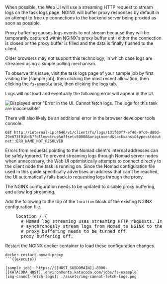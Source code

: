 When possible, the Web UI will use a streaming HTTP request to stream logs on the
task logs page. NGINX will buffer proxy responses by default in an attempt to
free up connections to the backend server being proxied as soon as possible.

Proxy buffering causes logs events to not stream because they will be
temporarily captured within NGINX's proxy buffer until either the connection is
closed or the proxy buffer is filled and the data is finally flushed
to the client.

Older browsers may not support this technology, in which case logs are streamed
using a simple polling mechanism.

To observe this issue, visit the task logs page of your sample job by first
visiting the [sample job], then clicking the most recent allocation, then
clicking the `fs-example` task, then clicking the logs tab.

Logs will not load and eventually the following error will appear in the UI.

![Displayed error "Error in the UI. Cannot fetch logs. The logs for this task are inaccessible"](./assets/img-cannot-fetch-logs.png)

There will also likely be an additional error in the browser developer tools
console.

```plaintext
GET http://internal-ip:4646/v1/client/fs/logs/131f60f7-ef46-9fc0-d80d-29e673f01bd6?follow=true&offset=50000&origin=end&task=ansi&type=stdout net::ERR_NAME_NOT_RESOLVED
```

Errors from requests pointing to the Nomad client's internal addresses can be
safely ignored. To prevent streaming logs through Nomad server nodes when
unnecessary, the Web UI optimistically attempts to connect directly to the
client node the task is running on. Since the Nomad configuration file used in
this guide specifically advertises an address that can't be reached, the UI
automatically falls back to requesting logs through the proxy.

The NGINX configuration needs to be updated to disable proxy buffering, and
allow log streaming.

Add the following to the top of the `location` block of the existing NGINX
configuration file.

<pre class="file" data-filename="nginx.conf" data-target="insert" data-marker="    location / {">
    location / {
      # Nomad log streaming uses streaming HTTP requests. In order to
      # synchronously stream logs from Nomad to NGINX to the browser
      # proxy buffering needs to be turned off.
      proxy_buffering off;
</pre>

Restart the NGINX docker container to load these configuration changes.

```
docker restart nomad-proxy
```{{execute}}

[sample job]: https://[[HOST_SUBDOMAIN]]-8000-[[KATACODA_HOST]].environments.katacoda.com/jobs/fs-example`
[img-cannot-fetch-logs]: ./assets/img-cannot-fetch-logs.png
